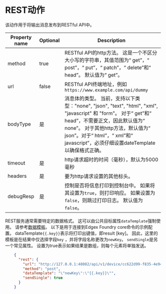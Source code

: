 # REST动作

该动作用于将输出消息发布到RESTful API中。

| Property name     | Optional | Description                                                  |
| ----------------- | -------- | ------------------------------------------------------------ |
| method            | true    | RESTful API的http方法。 这是一个不区分大小写的字符串，其值范围为“ get”，“ post”，“ put”，“ patch”，“ delete”和“ head”。 默认值为“ get”。 |
| url             | false    | RESTful API终端地址，例如 ``https://www.example.com/api/dummy`` |
| bodyType          | 是    | 消息体的类型。 当前，支持以下类型："none", "json", "text", "html", "xml", "javascript" 和 "form"。 对于“ get”和“ head”，不需要正文，因此默认值为“ none”。 对于其他http方法，默认值为“ json”。对于“ html”，“ xml”和“ javascript”，必须仔细设置dateTemplate以确保格式正确。 |
| timeout   | 是    | http请求超时的时间（毫秒），默认为5000毫秒 |
| headers            | 是    | 要为http请求设置的其他标头。 |
| debugResp | 是 | 控制是否将信息打印到控制台中。 如果将其设置为`true`，则打印响应。 如果设置为`false`，则跳过打印日志。 默认值为`false`。 |

REST服务通常需要特定的数据格式。 这可以由公共目标属性`dataTemplate`强制使用。 请参考[数据模板](../overview.md#data-template)。 以下是用于连接到Edgex Foundry core命令的示例配置。 dataTemplate``{{.key}}``表示将打印出键值，即result [key]。 因此，这里的模板是在结果中仅选择字段``key`` ，并将字段名称更改为``newKey``。 `sendSingle`是另一个常见属性。 设置为true表示如果结果是数组，则每个元素将单独发送。

```json
    {
      "rest": {
        "url": "http://127.0.0.1:48082/api/v1/device/cc622d99-f835-4e94-b5cb-b1eff8699dc4/command/51fce08a-ae19-4bce-b431-b9f363bba705",       
        "method": "post",
        "dataTemplate": "\"newKey\":\"{{.key}}\"",
        "sendSingle": true
      }
    }
```